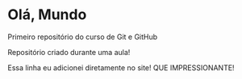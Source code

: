 # Olá, Mundo
 Primeiro repositório do curso de Git e GitHub

Repositório criado durante uma aula!

Essa linha eu adicionei diretamente no site! QUE IMPRESSIONANTE!
